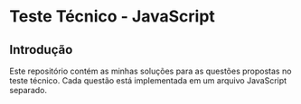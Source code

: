 # Teste Técnico - JavaScript

## Introdução

Este repositório contém as minhas soluções para as questões propostas no teste técnico. Cada questão está implementada em um arquivo JavaScript separado.
